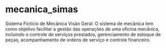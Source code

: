# mecanica_simas 

Sistema Fictício de Mecânica Visão Geral: O sistema de mecânica tem como objetivo facilitar a gestão das operações de uma oficina mecânica, incluindo o controle de serviços prestados, gerenciamento de estoque de peças, acompanhamento de ordens de serviço e controle financeiro.